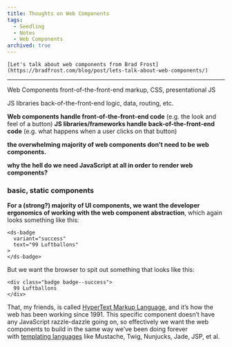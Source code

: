 ```yaml
---
title: Thoughts on Web Components
tags:
  - Seedling
  - Notes
  - Web Components
archived: true
---
```


~~~ callout **Currently this is a bunch of snippets from other articles**
[Let's talk about web components from Brad Frost](https://bradfrost.com/blog/post/lets-talk-about-web-components/)
~~~

---

Web Components
front-of-the-front-end
markup, CSS, presentational JS

JS libraries
back-of-the-front-end
logic, data, routing, etc.

**Web components handle front-of-the-front-end code** (e.g. the look and feel of a button)
**JS libraries/frameworks handle back-of-the-front-end code** (e.g. what happens when a user clicks on that button)

**the overwhelming majority of web components don’t need to be web components.**

**why the hell do we need JavaScript at all in order to render web components?**

### basic, static components

**For a (strong?) majority of UI components, we want the developer ergonomics of working with the web component abstraction**, which again looks something like this:

```
<ds-badge
  variant="success"
  text="99 Luftballons"
>
</ds-badge>
```

But we want the browser to spit out something that looks like this:

```
<div class="badge badge--success">
  99 Luftballons
</div>
```

That, my friends, is called [HyperText Markup Language](https://developer.mozilla.org/en-US/docs/Web/HTML), and it’s how the web has been working since 1991. This specific component doesn’t have any JavaScript razzle-dazzle going on, so effectively we want the web components to build in the same way we’ve been doing forever with [templating languages](https://en.wikipedia.org/wiki/Comparison_of_web_template_engines) like Mustache, Twig, Nunjucks, Jade, JSP, et al.
